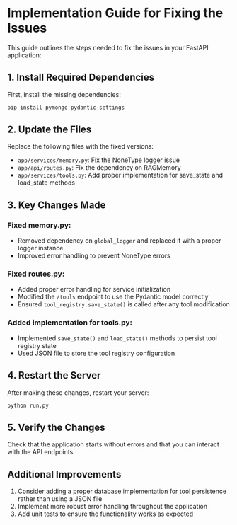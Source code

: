 
# Implementation Guide for Fixing the Issues

This guide outlines the steps needed to fix the issues in your FastAPI application:

## 1. Install Required Dependencies

First, install the missing dependencies:

```bash
pip install pymongo pydantic-settings
```

## 2. Update the Files

Replace the following files with the fixed versions:

- `app/services/memory.py`: Fix the NoneType logger issue
- `app/api/routes.py`: Fix the dependency on RAGMemory
- `app/services/tools.py`: Add proper implementation for save_state and load_state methods

## 3. Key Changes Made

### Fixed memory.py:
- Removed dependency on `global_logger` and replaced it with a proper logger instance
- Improved error handling to prevent NoneType errors

### Fixed routes.py:
- Added proper error handling for service initialization
- Modified the `/tools` endpoint to use the Pydantic model correctly
- Ensured `tool_registry.save_state()` is called after any tool modification

### Added implementation for tools.py:
- Implemented `save_state()` and `load_state()` methods to persist tool registry state
- Used JSON file to store the tool registry configuration

## 4. Restart the Server

After making these changes, restart your server:

```bash
python run.py
```

## 5. Verify the Changes

Check that the application starts without errors and that you can interact with the API endpoints.

## Additional Improvements

1. Consider adding a proper database implementation for tool persistence rather than using a JSON file
2. Implement more robust error handling throughout the application
3. Add unit tests to ensure the functionality works as expected
